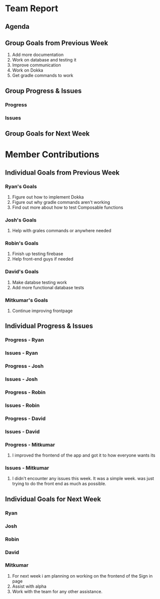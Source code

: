 # Team Report

## Agenda
## Group Goals from Previous Week
1. Add more documentation
2. Work on database and testing it
3. Improve communication
4. Work on Dokka
5. Get gradle commands to work

## Group Progress & Issues
### Progress

### Issues

## Group Goals for Next Week

# Member Contributions

## Individual Goals from Previous Week
### Ryan's Goals
1. Figure out how to implement Dokka
2. Figure out why gradle commands aren't working
3. Find out more about how to test Composable functions  
### Josh's Goals
1. Help with grales commands or anywhere needed
### Robin's Goals
1. Finish up testing firebase
2. Help front-end guys if needed
### David's Goals
1. Make databse testing work
2. Add more functional database tests
### Mitkumar's Goals
1. Continue improving frontpage

## Individual Progress & Issues
### Progress - Ryan

### Issues - Ryan

### Progress - Josh

### Issues - Josh

### Progress - Robin

### Issues - Robin

### Progress - David

### Issues - David

### Progress - Mitkumar
1. I improved the frontend of the app and got it to how everyone wants its

### Issues - Mitkumar
1. I didn't encounter any issues this week. It was a simple week. was just trying to do the front end as much as possible. 

## Individual Goals for Next Week
### Ryan

### Josh

### Robin

### David
 
### Mitkumar
1. For next week i am planning on working on the frontend of the Sign in page
2. Assist with alpha
3. Work with the team for any other assistance. 

